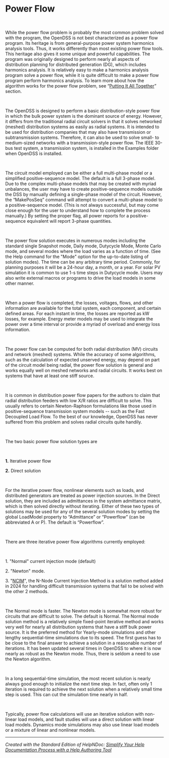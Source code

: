 # Power Flow

&nbsp;

While the power flow problem is probably the most common problem solved with the program, the OpenDSS is not best characterized as a power flow program. Its heritage is from general-purpose power system harmonics analysis tools. Thus, it works differently than most existing power flow tools. This heritage also gives it some unique and powerful capabilities. The program was originally designed to perform nearly all aspects of distribution planning for distributed generation (DG), which includes harmonics analysis. It is relatively easy to make a harmonics analysis program solve a power flow, while it is quite difficult to make a power flow program perform harmonics analysis. To learn more about how the algorithm works for the power flow problem, see “[Putting It All Together](<PuttingitallTogether.md>)” section.

&nbsp;

The OpenDSS is designed to perform a basic distribution-style power flow in which the bulk power system is the dominant source of energy. However, it differs from the traditional radial circuit solvers in that it solves networked (meshed) distribution systems as easily as radial systems. It is intended to be used for distribution companies that may also have transmission or subtransmission systems. Therefore, it can also be used to solve small- to medium-sized networks with a transmission-style power flow. The IEEE 30-bus test system, a transmission system, is installed in the Examples folder when OpenDSS is installed.

&nbsp;

The circuit model employed can be either a full multi-phase model or a simplified positive-sequence model. The default is a full 3-phase model. Due to the complex multi-phase models that may be created with myriad unbalances, the user may have to create positive-sequence models outside the DSS by manually defining a single-phase model of the circuit. However, the “MakePosSeq” command will attempt to convert a multi-phase model to a positive-sequence model. (This is not always successful, but may come close enough for the user to understand how to complete the process manually.) By setting the proper flag, all power reports for a positive-sequence equivalent will report 3-phase quantities.

&nbsp;

The power flow solution executes in numerous modes including the standard single Snapshot mode, Daily mode, Dutycycle Mode, Monte Carlo mode, and several modes where the load varies as a function of time. (See the Help command for the "Mode" option for the up-to-date listing of solution modes). The time can be any arbitrary time period. Commonly, for planning purposes it will be a 24-hour day, a month, or a year. For solar PV simulation it is common to use 1-s time steps in Dutycycle mode. Users may also write external macros or programs to drive the load models in some other manner.

&nbsp;

When a power flow is completed, the losses, voltages, flows, and other information are available for the total system, each component, and certain defined areas. For each instant in time, the losses are reported as kW losses, for example. Energy meter models may be used to integrate the power over a time interval or provide a myriad of overload and energy loss information.

&nbsp;

The power flow can be computed for both radial distribution (MV) circuits and network (meshed) systems. While the accuracy of some algorithms, such as the calculation of expected unserved energy, may depend on part of the circuit model being radial, the power flow solution is general and works equally well on meshed networks and radial circuits. It works best on systems that have at least one stiff source.

&nbsp;

It is common in distribution power flow papers for the authors to claim that radial distribution feeders with low X/R ratios are difficult to solve. This usually refers to certain Newton-Raphson formulations like those used in positive-sequence transmission system models -- such as the Fast Decoupled Load Flow. To the best of our knowledge, OpenDSS has never suffered from this problem and solves radial circuits quite handily.

&nbsp;

The two basic power flow solution types are

&nbsp;

**&#49;.** Iterative power flow

**&#50;.** Direct solution

&nbsp;

For the iterative power flow, nonlinear elements such as loads, and distributed generators are treated as power injection sources. In the Direct solution, they are included as admittances in the system admittance matrix, which is then solved directly without iterating. Either of these two types of solutions may be used for any of the several solution modes by setting the global LoadModel property to “Admittance” or “Powerflow” (can be abbreviated A or P). The default is “Powerflow”.

&nbsp;

There are three iterative power flow algorithms currently employed:

&nbsp;

&#49;. "Normal" current injection mode (default)

&#50;. "Newton" mode.

&#51;. "[NCIM](<https://www.sciencedirect.com/science/article/abs/pii/S0142061512004310> "target=\"\_blank\"")", the N-Node Current Injection Method is a solution method added in 2024 for handling difficult transmission systems that fail to be solved with the other 2 methods.

&nbsp;

The Normal mode is faster. The Newton mode is somewhat more robust for circuits that are difficult to solve. The default is Normal. The Normal mode solution method is a relatively simple fixed-point iterative method and works very well for nearly all distribution systems that have a stiff bulk power source. It is the preferred method for Yearly-mode simulations and other lengthy sequential-time simulations due to its speed. The first guess has to be close to the final answer to achieve a solution in a reasonable number of iterations. It has been updated several times in OpenDSS to where it is now nearly as robust as the Newton mode. Thus, there is seldom a need to use the Newton algorithm. &nbsp;

&nbsp;

In a long sequential-time simulation, the most recent solution is nearly always good enough to initialize the next time step. In fact, often only 1 iteration is required to achieve the next solution when a relatively small time step is used. This can cut the simulation time nearly in half.

&nbsp;

Typically, power flow calculations will use an iterative solution with non-linear load models, and fault studies will use a direct solution with linear load models. Dynamics mode simulations may also use linear load models or a mixture of linear and nonlinear models.&nbsp;


***
_Created with the Standard Edition of HelpNDoc: [Simplify Your Help Documentation Process with a Help Authoring Tool](<https://www.helpauthoringsoftware.com/articles/what-is-a-help-authoring-tool/>)_
